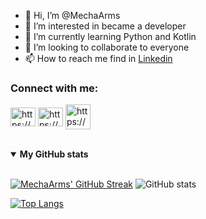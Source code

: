 - 👋 Hi, I’m @MechaArms
- 👀 I’m interested in became a developer
- 🌱 I’m currently learning Python and Kotlin
- 💞️ I’m looking to collaborate to everyone
- 📫 How to reach me find in <a href="https://www.linkedin.com.br/in/romero-mendes-441752190">Linkedin</a>

<h3 align="left">Connect with me:</h3>
<p align="left">
<a href="https://www.linkedin.com/in/romero-mendes-441752190/" target="blank"><img align="center" src="https://raw.githubusercontent.com/rahuldkjain/github-profile-readme-generator/master/src/images/icons/Social/linked-in-alt.svg" alt="https://www.linkedin.com/in/romero-mendes-441752190/" height="30" width="40" /></a>
<a href="https://www.hackerrank.com/romeromende" target="blank"><img align="center" src="https://raw.githubusercontent.com/rahuldkjain/github-profile-readme-generator/master/src/images/icons/Social/hackerrank.svg" alt="https://www.hackerrank.com/romeromende" height="30" width="40" /></a>
<a href="https://www.codewars.com/users/MechaArms/" target="blank"><img align="center" src="https://cloud.githubusercontent.com/assets/2475572/4743290/2dcf20cc-5a26-11e4-89fb-62b861e5b29c.png"
alt="https://www.codewars.com/users/MechaArms" height="40" width="40" /></a>
</p>

<!---
MechaArms/MechaArms is a ✨ special ✨ repository because its `README.md` (this file) appears on your GitHub profile.
You can click the Preview link to take a look at your changes.
--->

<br>

 <details open>
  <summary>
    <strong>My GitHub stats</strong> 
  </summary>
 <br>

[![MechaArms' GitHub Streak](http://github-readme-streak-stats.herokuapp.com?user=MechaArms)](https://git.io/streak-stats)
![GitHub stats](https://github-readme-stats.vercel.app/api?username=MechaArms&count_private=true&show_icons=true&theme=default)
<br>
 
[![Top Langs](https://github-readme-stats.vercel.app/api/top-langs/?username=MechaArms&layout=compact)](https://github.com/anuraghazra/github-readme-stats)
